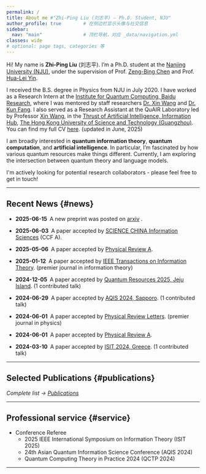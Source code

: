 ```yaml
---
permalink: /
title: About me #"Zhi-Ping Liu (刘志平) — Ph.D. Student, NJU"
author_profile: true        # 在侧边栏显示头像与社交信息
sidebar:
  nav: "main"               # 顶栏导航，对应 _data/navigation.yml
classes: wide 
# optional: page tags, categories 等
---
```


<!-- ======================== 个人简介 / About ======================== -->
Hi! My name is **Zhi-Ping Liu** (刘志平). I’m a Ph.D. student at the <a href="https://www.nju.edu.cn/" target="_blank">Nanjing University (NJU)</a>, under the supervision of Prof. <a href="https://physics.nju.edu.cn/szdw/qbmd/20240321/i262064.html" target="_blank">Zeng-Bing Chen</a> and Prof. <a href="https://physics.nju.edu.cn/szdw/qbmd/20240321/i262064.htm" target="_blank">Hua-Lei Yin</a>. 

I received the B.S. degree in Physics from NJU in July 2020. I have worked as a Research Intern at the <a href="https://research.baidu.com/Research_Areas/index-view?id=75" target="_blank">Institute for Quantum Computing, Baidu Research</a>, where I was mentored by staff researchers <a href="https://www.xinwang.info/" target="_blank">Dr. Xin Wang</a> and <a href="https://www.kunfang.info/about/" target="_blank">Dr. Kun Fang</a>. I also served as a Research Assistant at the QuAIR Laboratory led by Professor <a href="https://www.xinwang.info/" target="_blank">Xin Wang</a>, in the <a href="https://www.hkust-gz.edu.cn/academics/hubs-and-thrust-areas/information-hub/artificial-intelligence/" target="_blank">Thrust of Artificial Intelligence, Information Hub</a>, <a href="https://www.hkust-gz.edu.cn/" target="_blank">The Hong Kong University of Science and Technology (Guangzhou)</a>. You can find my full CV [here](../files/LZP_CV.pdf). (updated in June, 2025)

I am broadly interested in **quantum information theory**, **quantum computation**, and **artificial intelligence**. In particular, I’m fascinated by how various quantum resources make things different. Currently, I am exploring the intersection between quantum theory and language models.

I'm actively looking for potential research collaborators - please feel free to get in touch!

---

## Recent News {#news}

* **2025-06-15** A new preprint was posted on <a href="https://arxiv.org/pdf/2506.12938" target="_blank">arxiv</a> .

* **2025-06-03** A paper accepted by <a href="https://www.sciengine.com/SCIS/doi/10.1007/s11432-025-4471-7" target="_blank">SCIENCE CHINA Information Sciences</a> (CCF A).

* **2025-05-06** A paper accepted by <a href="https://journals.aps.org/pra/accepted/f307eYb5F021809251148456c156559d949c74cee" target="_blank">Physical Review A</a>.

* **2025-01-12** A paper accepted by <a href="https://ieeexplore.ieee.org/abstract/document/10849969" target="_blank">IEEE Transactions on Information Theory</a>. (premier journal in information theory)

* **2024-12-05** A paper accepted by <a href="https://2025.quantumresources.science/accepted_talks.html" target="_blank">Quantum Resources 2025, Jeju Island</a>. (1 contributed talk)

* **2024-06-29** A paper accepted by <a href="http://aqis-conf.org/2024/" target="_blank">AQIS 2024, Sapporo</a>. (1 contributed talk)

* **2024-06-01** A paper accepted by <a href="https://journals.aps.org/prl/abstract/10.1103/PhysRevLett.133.010202" target="_blank">Physical Review Letters</a>. (premier journal in physics)

* **2024-06-01** A paper accepted by <a href="https://journals.aps.org/pra/abstract/10.1103/PhysRevA.109.062428" target="_blank">Physical Review A</a>.

* **2024-03-10** A paper accepted by <a href="https://2024.ieee-isit.org/" target="_blank">ISIT 2024, Greece</a>. (1 contributed talk)

---

## Selected Publications {#publications}

<!-- <div class="card-list">

**Limitations of Classically Simulable Measurements for Quantum State Discrimination**  
<em>Physical Review Letters</em> &nbsp;|&nbsp; <a href="https://journals.aps.org/prl/abstract/10.1103/PhysRevLett.133.010202" target="_blank">PDF</a>

</div> -->


_Complete list → [Publications](/publications)_  

---

## Professional service {#service}

<!-- * Journal Referee (subreviewer)
    * XXX
    * XXX -->
* Conference Referee
    * 2025 IEEE International Symposium on Information Theory (ISIT 2025) 
    * 24th Asian Quantum Information Science Conference (AQIS 2024)
    * Quantum Computing Theory in Practice 2024 (QCTP 2024)

---

<!-- ## Openings

XXX. -->

